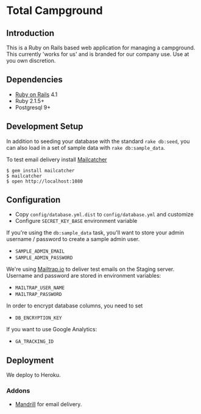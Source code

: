 Total Campground
=================

Introduction
------------
This is a Ruby on Rails based web application for managing a campground.
This currently 'works for us' and is branded for our company use. Use at you
own discretion.

Dependencies
------------
* [Ruby on Rails](http://www.rubyonrails.org) 4.1
* Ruby 2.1.5+
* Postgresql 9+


Development Setup
-----------------
In addition to seeding your database with the standard `rake db:seed`, you can
also load in a set of sample data with `rake db:sample_data`.

To test email delivery install [Mailcatcher](https://github.com/sj26/mailcatcher)

```
$ gem install mailcatcher
$ mailcatcher
$ open http://localhost:1080
```
Configuration
-------------
* Copy `config/database.yml.dist` to `config/database.yml` and customize
* Configure `SECRET_KEY_BASE` environment variable

If you're using the `db:sample_data` task, you'll want to store your admin
username / password to create a sample admin user.

* `SAMPLE_ADMIN_EMAIL`
* `SAMPLE_ADMIN_PASSWORD`

We're using [Mailtrap.io](http://mailtrap.io) to deliver test emails on the
Staging server. Username and password are stored in environment variables:

* `MAILTRAP_USER_NAME`
* `MAILTRAP_PASSWORD`

In order to encrypt database columns, you need to set

* `DB_ENCRYPTION_KEY`

If you want to use Google Analytics:

* `GA_TRACKING_ID`

Deployment
----------

We deploy to Heroku.

### Addons
* [Mandrill](https://addons.heroku.com/mandrill) for email delivery.
